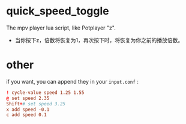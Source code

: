 # quick_speed_toggle
The mpv player lua script, like Potplayer "z".

- 当你按下z，倍数将恢复为1，再次按下时，将恢复为你之前的播放倍数。

# other
if you want, you can append they in your `input.conf` :
```conf
! cycle-value speed 1.25 1.55
@ set speed 2.35
Shift+# set speed 3.25
x add speed -0.1
c add speed 0.1
```


